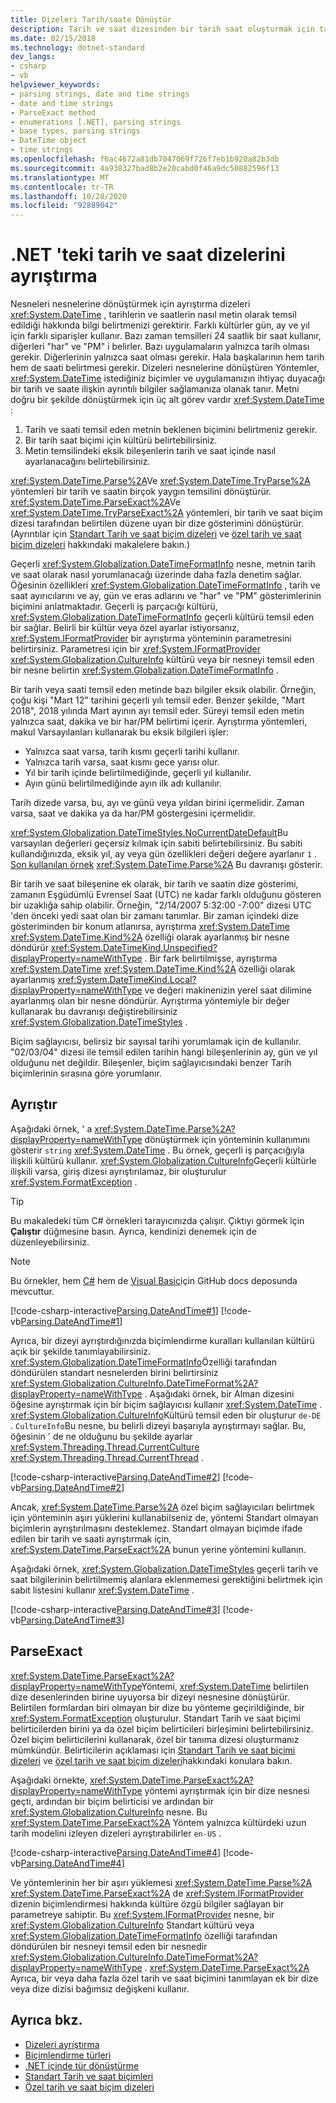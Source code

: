 ```yaml
---
title: Dizeleri Tarih/saate Dönüştür
description: Tarih ve saat dizesinden bir tarih saat oluşturmak için tarihleri ve saatleri temsil eden dizeleri ayrıştırma tekniklerini öğrenin.
ms.date: 02/15/2018
ms.technology: dotnet-standard
dev_langs:
- csharp
- vb
helpviewer_keywords:
- parsing strings, date and time strings
- date and time strings
- ParseExact method
- enumerations [.NET], parsing strings
- base types, parsing strings
- DateTime object
- time strings
ms.openlocfilehash: f6ac4672a81db7047069f726f7eb1b920a82b3db
ms.sourcegitcommit: 4a938327bad8b2e20cabd0f46a9dc50882596f13
ms.translationtype: MT
ms.contentlocale: tr-TR
ms.lasthandoff: 10/28/2020
ms.locfileid: "92889042"
---
```

# <a name="parse-date-and-time-strings-in-net"></a>.NET 'teki tarih ve saat dizelerini ayrıştırma

Nesneleri nesnelerine dönüştürmek için ayrıştırma dizeleri <xref:System.DateTime> , tarihlerin ve saatlerin nasıl metin olarak temsil edildiği hakkında bilgi belirtmenizi gerektirir. Farklı kültürler gün, ay ve yıl için farklı siparişler kullanır. Bazı zaman temsilleri 24 saatlik bir saat kullanır, diğerleri "har" ve "PM" i belirler. Bazı uygulamaların yalnızca tarih olması gerekir. Diğerlerinin yalnızca saat olması gerekir. Hala başkalarının hem tarih hem de saati belirtmesi gerekir. Dizeleri nesnelerine dönüştüren Yöntemler, <xref:System.DateTime> istediğiniz biçimler ve uygulamanızın ihtiyaç duyacağı bir tarih ve saate ilişkin ayrıntılı bilgiler sağlamanıza olanak tanır. Metni doğru bir şekilde dönüştürmek için üç alt görev vardır <xref:System.DateTime> :

1. Tarih ve saati temsil eden metnin beklenen biçimini belirtmeniz gerekir.
1. Bir tarih saat biçimi için kültürü belirtebilirsiniz.
1. Metin temsilindeki eksik bileşenlerin tarih ve saat içinde nasıl ayarlanacağını belirtebilirsiniz.

<xref:System.DateTime.Parse%2A>Ve <xref:System.DateTime.TryParse%2A> yöntemleri bir tarih ve saatin birçok yaygın temsilini dönüştürür. <xref:System.DateTime.ParseExact%2A>Ve <xref:System.DateTime.TryParseExact%2A> yöntemleri, bir tarih ve saat biçim dizesi tarafından belirtilen düzene uyan bir dize gösterimini dönüştürür. (Ayrıntılar için [Standart Tarih ve saat biçim dizeleri](standard-date-and-time-format-strings.md) ve [özel tarih ve saat biçim dizeleri](custom-date-and-time-format-strings.md) hakkındaki makalelere bakın.)

Geçerli <xref:System.Globalization.DateTimeFormatInfo> nesne, metnin tarih ve saat olarak nasıl yorumlanacağı üzerinde daha fazla denetim sağlar. Öğesinin özellikleri <xref:System.Globalization.DateTimeFormatInfo> , tarih ve saat ayırıcılarını ve ay, gün ve eras adlarını ve "har" ve "PM" gösterimlerinin biçimini anlatmaktadır. Geçerli iş parçacığı kültürü, <xref:System.Globalization.DateTimeFormatInfo> geçerli kültürü temsil eden bir sağlar. Belirli bir kültür veya özel ayarlar istiyorsanız, <xref:System.IFormatProvider> bir ayrıştırma yönteminin parametresini belirtirsiniz. Parametresi için bir <xref:System.IFormatProvider> <xref:System.Globalization.CultureInfo> kültürü veya bir nesneyi temsil eden bir nesne belirtin <xref:System.Globalization.DateTimeFormatInfo> .

Bir tarih veya saati temsil eden metinde bazı bilgiler eksik olabilir. Örneğin, çoğu kişi "Mart 12" tarihini geçerli yılı temsil eder. Benzer şekilde, "Mart 2018", 2018 yılında Mart ayının ayı temsil eder. Süreyi temsil eden metin yalnızca saat, dakika ve bir har/PM belirtimi içerir.  Ayrıştırma yöntemleri, makul Varsayılanları kullanarak bu eksik bilgileri işler:

- Yalnızca saat varsa, tarih kısmı geçerli tarihi kullanır.
- Yalnızca tarih varsa, saat kısmı gece yarısı olur.
- Yıl bir tarih içinde belirtilmediğinde, geçerli yıl kullanılır.
- Ayın günü belirtilmediğinde ayın ilk adı kullanılır.

Tarih dizede varsa, bu, ayı ve günü veya yıldan birini içermelidir. Zaman varsa, saat ve dakika ya da har/PM göstergesini içermelidir.

<xref:System.Globalization.DateTimeStyles.NoCurrentDateDefault>Bu varsayılan değerleri geçersiz kılmak için sabiti belirtebilirsiniz. Bu sabiti kullandığınızda, eksik yıl, ay veya gün özellikleri değeri değere ayarlanır `1` . [Son kullanılan örnek](#styles-example) <xref:System.DateTime.Parse%2A> Bu davranışı gösterir.

Bir tarih ve saat bileşenine ek olarak, bir tarih ve saatin dize gösterimi, zamanın Eşgüdümlü Evrensel Saat (UTC) ne kadar farklı olduğunu gösteren bir uzaklığa sahip olabilir. Örneğin, "2/14/2007 5:32:00 -7:00" dizesi UTC 'den önceki yedi saat olan bir zamanı tanımlar. Bir zaman içindeki dize gösteriminden bir konum atlanırsa, ayrıştırma <xref:System.DateTime> <xref:System.DateTime.Kind%2A> özelliği olarak ayarlanmış bir nesne döndürür <xref:System.DateTimeKind.Unspecified?displayProperty=nameWithType> . Bir fark belirtilmişse, ayrıştırma <xref:System.DateTime> <xref:System.DateTime.Kind%2A> özelliği olarak ayarlanmış <xref:System.DateTimeKind.Local?displayProperty=nameWithType> ve değeri makinenizin yerel saat dilimine ayarlanmış olan bir nesne döndürür. Ayrıştırma yöntemiyle bir değer kullanarak bu davranışı değiştirebilirsiniz <xref:System.Globalization.DateTimeStyles> .

Biçim sağlayıcısı, belirsiz bir sayısal tarihi yorumlamak için de kullanılır. "02/03/04" dizesi ile temsil edilen tarihin hangi bileşenlerinin ay, gün ve yıl olduğunu net değildir. Bileşenler, biçim sağlayıcısındaki benzer Tarih biçimlerinin sırasına göre yorumlanır.

## <a name="parse"></a>Ayrıştır

Aşağıdaki örnek, ' a <xref:System.DateTime.Parse%2A?displayProperty=nameWithType> dönüştürmek için yönteminin kullanımını gösterir `string` <xref:System.DateTime> . Bu örnek, geçerli iş parçacığıyla ilişkili kültürü kullanır. <xref:System.Globalization.CultureInfo>Geçerli kültürle ilişkili varsa, giriş dizesi ayrıştırılamaz, bir oluşturulur <xref:System.FormatException> .

> [!TIP]
> Bu makaledeki tüm C# örnekleri tarayıcınızda çalışır. Çıktıyı görmek için **Çalıştır** düğmesine basın. Ayrıca, kendinizi denemek için de düzenleyebilirsiniz.

> [!NOTE]
> Bu örnekler, hem [C#](https://github.com/dotnet/docs/tree/master/samples/snippets/csharp/how-to/conversions) hem de [Visual Basic](https://github.com/dotnet/docs/tree/master/samples/snippets/visualbasic/how-to/conversions)için GitHub docs deposunda mevcuttur.

[!code-csharp-interactive[Parsing.DateAndTime#1](../../../samples/snippets/csharp/how-to/conversions/StringToDateTime.cs#1)]
[!code-vb[Parsing.DateAndTime#1](../../../samples/snippets/visualbasic/how-to/conversions/Program.vb#1)]

Ayrıca, bir dizeyi ayrıştırdığınızda biçimlendirme kuralları kullanılan kültürü açık bir şekilde tanımlayabilirsiniz. <xref:System.Globalization.DateTimeFormatInfo>Özelliği tarafından döndürülen standart nesnelerden birini belirtirsiniz <xref:System.Globalization.CultureInfo.DateTimeFormat%2A?displayProperty=nameWithType> . Aşağıdaki örnek, bir Alman dizesini öğesine ayrıştırmak için bir biçim sağlayıcısı kullanır <xref:System.DateTime> . <xref:System.Globalization.CultureInfo>Kültürü temsil eden bir oluşturur `de-DE` . `CultureInfo`Bu nesne, bu belirli dizeyi başarıyla ayrıştırmayı sağlar. Bu, öğesinin ' de ne olduğunu bu şekilde ayarlar <xref:System.Threading.Thread.CurrentCulture> <xref:System.Threading.Thread.CurrentThread> .

[!code-csharp-interactive[Parsing.DateAndTime#2](../../../samples/snippets/csharp/how-to/conversions/StringToDateTime.cs#2)]
[!code-vb[Parsing.DateAndTime#2](../../../samples/snippets/visualbasic/how-to/conversions/Program.vb#2)]

Ancak, <xref:System.DateTime.Parse%2A> özel biçim sağlayıcıları belirtmek için yönteminin aşırı yüklerini kullanabilseniz de, yöntemi Standart olmayan biçimlerin ayrıştırılmasını desteklemez. Standart olmayan biçimde ifade edilen bir tarih ve saati ayrıştırmak için, <xref:System.DateTime.ParseExact%2A> bunun yerine yöntemini kullanın.

<a name="styles-example"></a>Aşağıdaki örnek, <xref:System.Globalization.DateTimeStyles> geçerli tarih ve saat bilgilerinin belirtilmemiş alanlara eklenmemesi gerektiğini belirtmek için sabit listesini kullanır <xref:System.DateTime> .

[!code-csharp-interactive[Parsing.DateAndTime#3](../../../samples/snippets/csharp/how-to/conversions/StringToDateTime.cs#3)]
[!code-vb[Parsing.DateAndTime#3](../../../samples/snippets/visualbasic/how-to/conversions/Program.vb#3)]

## <a name="parseexact"></a>ParseExact

<xref:System.DateTime.ParseExact%2A?displayProperty=nameWithType>Yöntemi, <xref:System.DateTime> belirtilen dize desenlerinden birine uyuyorsa bir dizeyi nesnesine dönüştürür. Belirtilen formlardan biri olmayan bir dize bu yönteme geçirildiğinde, bir <xref:System.FormatException> oluşturulur. Standart Tarih ve saat biçimi belirticilerden birini ya da özel biçim belirticileri birleşimini belirtebilirsiniz. Özel biçim belirticilerini kullanarak, özel bir tanıma dizesi oluşturmanız mümkündür. Belirticilerin açıklaması için [Standart Tarih ve saat biçimi dizeleri](standard-date-and-time-format-strings.md) ve [özel tarih ve saat biçim dizeleri](custom-date-and-time-format-strings.md)hakkındaki konulara bakın.

Aşağıdaki örnekte, <xref:System.DateTime.ParseExact%2A?displayProperty=nameWithType> yöntemi ayrıştırmak için bir dize nesnesi geçti, ardından bir biçim belirticisi ve ardından bir <xref:System.Globalization.CultureInfo> nesne. Bu <xref:System.DateTime.ParseExact%2A> Yöntem yalnızca kültürdeki uzun tarih modelini izleyen dizeleri ayrıştırabilirler `en-US` .

[!code-csharp-interactive[Parsing.DateAndTime#4](../../../samples/snippets/csharp/how-to/conversions/StringToDateTime.cs#4)]
[!code-vb[Parsing.DateAndTime#4](../../../samples/snippets/visualbasic/how-to/conversions/Program.vb#4)]

Ve yöntemlerinin her bir aşırı yüklemesi <xref:System.DateTime.Parse%2A> <xref:System.DateTime.ParseExact%2A> de <xref:System.IFormatProvider> dizenin biçimlendirmesi hakkında kültüre özgü bilgiler sağlayan bir parametreye sahiptir. Bu <xref:System.IFormatProvider> nesne, bir <xref:System.Globalization.CultureInfo> Standart kültürü veya <xref:System.Globalization.DateTimeFormatInfo> özelliği tarafından döndürülen bir nesneyi temsil eden bir nesnedir <xref:System.Globalization.CultureInfo.DateTimeFormat%2A?displayProperty=nameWithType> .  <xref:System.DateTime.ParseExact%2A> Ayrıca, bir veya daha fazla özel tarih ve saat biçimini tanımlayan ek bir dize veya dize dizisi bağımsız değişkeni kullanır.

## <a name="see-also"></a>Ayrıca bkz.

- [Dizeleri ayrıştırma](parsing-strings.md)
- [Biçimlendirme türleri](formatting-types.md)
- [.NET içinde tür dönüştürme](type-conversion.md)
- [Standart Tarih ve saat biçimleri](standard-date-and-time-format-strings.md)
- [Özel tarih ve saat biçim dizeleri](custom-date-and-time-format-strings.md)
